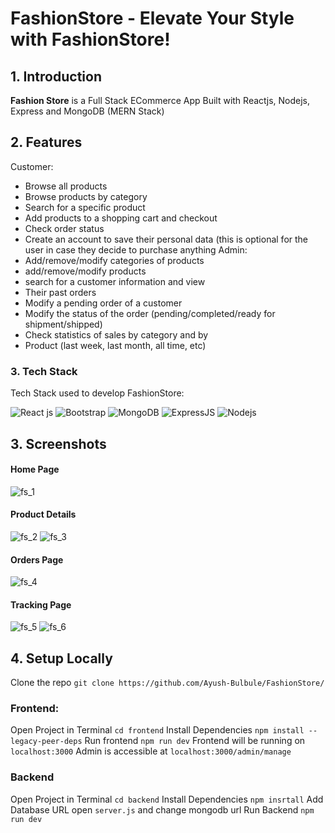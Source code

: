 # FashionStore - Elevate Your Style with FashionStore!

## 1. Introduction

**Fashion Store** is a Full Stack ECommerce App Built with Reactjs, Nodejs, Express and  MongoDB (MERN Stack)

## 2. Features

Customer:
  - Browse all products
  - Browse products by category
  - Search for a specific product
  - Add products to a shopping cart and checkout
  - Check order status
  - Create an account to save their personal data (this is optional for the user in case they decide to purchase anything
Admin:
  - Add/remove/modify categories of products
  - add/remove/modify products
  - search for a customer information and view
  - Their past orders
  - Modify a pending order of a customer
  - Modify the status of the order (pending/completed/ready for shipment/shipped)
  - Check statistics of sales by category and by
  - Product (last week, last month, all time, etc)

### 3. Tech Stack

Tech Stack used to develop FashionStore:

![React  js](https://img.shields.io/badge/React-20232A?style=for-the-badge&logo=react&logoColor=61DAFB) ![Bootstrap](https://img.shields.io/badge/Bootstrap-563D7C?style=for-the-badge&logo=bootstrap&logoColor=white) ![MongoDB](https://img.shields.io/badge/MongoDB-4EA94B?style=for-the-badge&logo=mongodb&logoColor=white) ![ExpressJS](https://img.shields.io/badge/Express.js-404D59?style=for-the-badge) ![Nodejs](https://img.shields.io/badge/Node.js-43853D?style=for-the-badge&logo=node.js&logoColor=white)


## 3. Screenshots
#### Home Page
![fs_1](https://github.com/Ayush-Bulbule/FashionStore/assets/69710917/b0e6cbeb-86ab-4188-98bf-8752406ae536)
#### Product Details 
![fs_2](https://github.com/Ayush-Bulbule/FashionStore/assets/69710917/80ab6b41-2fc2-4658-938d-f0768fd702ea)
![fs_3](https://github.com/Ayush-Bulbule/FashionStore/assets/69710917/cfe86bda-e65f-4dcd-8ec4-aa1ff4888fcf)
#### Orders Page
![fs_4](https://github.com/Ayush-Bulbule/FashionStore/assets/69710917/bc645e69-a4e0-4892-9d87-5e5f582720c3)
#### Tracking Page
![fs_5](https://github.com/Ayush-Bulbule/FashionStore/assets/69710917/e28a26e6-5f60-4947-bb6b-462d9ad69c67)
![fs_6](https://github.com/Ayush-Bulbule/FashionStore/assets/69710917/633ef549-d18d-4452-a726-e4d6fd4819c5)


## 4. Setup Locally

Clone the repo `git clone https://github.com/Ayush-Bulbule/FashionStore/`
### Frontend:
Open Project in Terminal `cd frontend`
Install Dependencies `npm install --legacy-peer-deps`
Run frontend `npm run dev`
Frontend will be running on `localhost:3000`
Admin is accessible at `localhost:3000/admin/manage`

### Backend
Open Project in Terminal `cd backend`
Install Dependencies `npm insrtall`
Add Database URL open `server.js` and change mongodb url
Run Backend `npm run dev`





